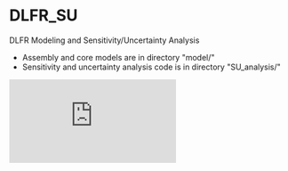 # DLFR_SU
DLFR Modeling and Sensitivity/Uncertainty Analysis
- Assembly and core models are in directory "model/"
- Sensitivity and uncertainty analysis code is in directory "SU_analysis/"

![PPT](https://github.com/jin-li/DLFR_SU/blob/master/DLFR%20Sensitivity%20%26%20Uncertainty%20Analysis%202017.10.6.pdf)
